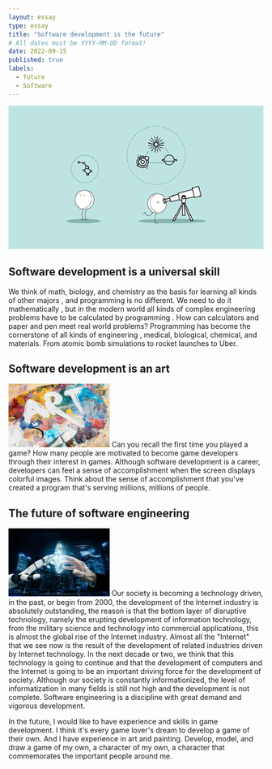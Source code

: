 ```yaml
---
layout: essay
type: essay
title: "Software development is the future"
# All dates must be YYYY-MM-DD format!
date: 2022-09-15
published: true
labels:
  - future
  - Software
---
```


<img class="img-fluid" src="../img/Software1.gif">

## Software development is a universal skill

We think of math, biology, and chemistry as the basis for learning all kinds of other majors
, and programming is no different. We need to do it mathematically
, but in the modern world all kinds of complex engineering problems have to be calculated by programming
. How can calculators and paper and pen meet real world problems?
Programming has become the cornerstone of all kinds of engineering
, medical, biological, chemical, and materials. From atomic bomb simulations to rocket launches to Uber.

## Software development is an art
<img width="200px" img class="img-fluid" src="../img/Software2.jpeg">
Can you recall the first time you played a game?
How many people are motivated to become game developers through their interest in games. 
Although software development is a career, developers can feel a sense of accomplishment when the screen displays colorful images.
Think about the sense of accomplishment that you've created a program that's serving millions, millions of people.

## The future of software engineering

<img width="200px" img class="img-fluid" src="../img/Software3.jpeg"> Our society is becoming a technology driven, in the past, or begin from 2000, 
the development of the Internet industry is absolutely outstanding, 
the reason is that the bottom layer of disruptive technology, 
namely the erupting development of information technology, 
from the military science and technology into commercial applications, 
this is almost the global rise of the Internet industry. 
Almost all the "Internet" that we see now is the result of the development of related industries driven by Internet technology. 
In the next decade or two, we think that this technology is going to continue and that the development of computers and 
the Internet is going to be an important driving force for the development of society. 
Although our society is constantly informationized, the level of informatization in many fields is still 
not high and the development is not complete. Software engineering is a discipline with great demand and vigorous development.

In the future, I would like to have experience and skills in game development. 
I think it's every game lover's dream to develop a game of their own. And I have experience in art and painting. 
Develop, model, and draw a game of my own, a character of my own, a character that commemorates the important people around me.
